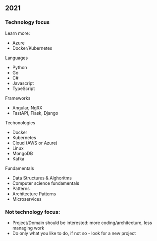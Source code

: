 ## 2021

### Technology focus

Learn more:
* Azure
* Docker/Kubernetes

Languages
* Python
* Go
* C#
* Javascript
* TypeScript

Frameworks
* Angular, NgRX
* FastAPI, Flask, Django

Techonologies
* Docker
* Kubernetes
* Cloud (AWS or Azure)
* Linux
* MongoDB
* Kafka

Fundamentals
* Data Structures & Alghoritms
* Computer science fundamentals
* Patterns
* Architecture Patterns
* Microservices

### Not technology focus:
* Project/Domain should be interested: more coding/architecture, less managing work
* Do only what you like to do, if not so - look for a new project